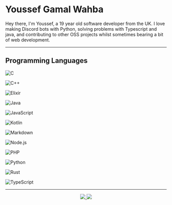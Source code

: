 # Youssef Gamal Wahba 

Hey there, I'm Youssef, a 19 year old software developer from the UK. I love making Discord bots with Python, solving problems with Typescript and java, and contributing to other OSS projects whilst sometimes bearing a bit of web development.

---

## Programming Languages

![C](https://img.shields.io/badge/C-A8B9CC?logo=C&logoColor=white)

![C++](https://img.shields.io/badge/C++-00599C?logo=C%2B%2B&logoColor=white)

![Elixir](https://img.shields.io/badge/Elixir-4B275F?logo=Elixir&logoColor=white)

![Java](https://img.shields.io/badge/Java-007396?logo=Java&logoColor=white)

![JavaScript](https://img.shields.io/badge/JavaScript-F7DF1E?logo=JavaScript&logoColor=white)

![Kotlin](https://img.shields.io/badge/Kotlin-7F52FF?logo=Kotlin&logoColor=white)

![Markdown](https://img.shields.io/badge/Markdown-000000?logo=Markdown&logoColor=white)

![Node.js](https://img.shields.io/badge/Node.js-339933?logo=Node.js&logoColor=white)

![PHP](https://img.shields.io/badge/PHP-777BB4?logo=PHP&logoColor=white)

![Python](https://img.shields.io/badge/Python-3776AB?logo=Python&logoColor=white)

![Rust](https://img.shields.io/badge/Rust-000000?logo=Rust&logoColor=white)

![TypeScript](https://img.shields.io/badge/TypeScript-3178C6?logo=TypeScript&logoColor=white)

---

<div align="center">

  <a href="https://github.com/YoussefWahba0">

  <img  src="https://github-readme-stats.vercel.app/api?username=YoussefWahba0&show_icons=true&theme=dark&include_all_commits=true&count_private=true"/>

  <img src="https://github-readme-stats.vercel.app/api/top-langs/?username=YoussefWahba0&layout=compact&langs_count=7&theme=dark"/>

</div>

